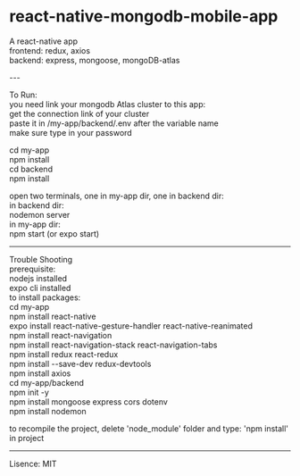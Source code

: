 # react-native-mongodb-mobile-app

<p>
A react-native app </br>
  frontend: redux, axios </br>
  backend: express, mongoose, mongoDB-atlas </br>
</p>
---

To Run: </br>
  you need link your mongodb Atlas cluster to this app: </br>
    get the connection link of your cluster </br>
    paste it in /my-app/backend/.env after the variable name </br>
    make sure type in your password </br>

  cd my-app </br>
  npm install </br>
  cd backend </br>
  npm install </br>

  open two terminals, one in my-app dir, one in backend dir: </br>
    in backend dir: </br>
      nodemon server </br>
    in my-app dir: </br>
      npm start (or expo start) </br>

---

Trouble Shooting </br>
  prerequisite: </br>
    nodejs installed </br>
    expo cli installed </br>
  to install packages: </br>
    cd my-app </br>
      npm install react-native </br>
      expo install react-native-gesture-handler react-native-reanimated </br>
      npm install react-navigation </br>
      npm install react-navigation-stack react-navigation-tabs </br>
      npm install redux react-redux </br>
      npm install --save-dev redux-devtools </br>
      npm install axios </br>
    cd my-app/backend </br>
      npm init -y </br>
      npm install mongoose express cors dotenv </br>
      npm install nodemon </br>

  to recompile the project, delete 'node_module' folder and type: 'npm install' in project </br>

---

Lisence: MIT </br>
